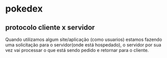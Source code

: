 # pokedex

## protocolo cliente x servidor

Quando utilizamos algum site/aplicação (como usuarios) estamos fazendo uma solicitação para o servidor(onde está hospedado), o servidor por sua vez vai processar o que está sendo pedido e retornar para o cliente.

